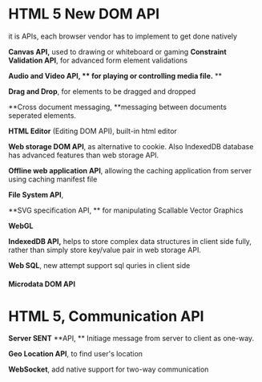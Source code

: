# HTML 5 New DOM API

it is APIs,  each browser vendor has to implement to get done natively

**Canvas API,** used to drawing or whiteboard or gaming
**Constraint Validation API**, for advanced form element validations

**Audio and Video API, ** for playing or controlling media file.** **

**Drag and Drop**, for elements to be dragged and dropped

**Cross document messaging, **messaging between documents seperated elements.

**HTML Editor** \(Editing DOM API\), built-in html editor

**Web storage DOM API**, as alternative to cookie.  Also IndexedDB database has advanced features than web storage API.

**Offline web application API**, allowing the caching application from server using caching manifest file

**File System API**,

**SVG specification API, ** for manipulating Scallable Vector Graphics

**WebGL**

**IndexedDB API,** helps to store complex data structures in client side fully, rather than simply store key\/value pair in web storage API.

**Web SQL**, new attempt support sql quries in client side

#### Microdata DOM API

# HTML 5, Communication API

**Server SENT** **API, ** Initiage message from server to client as one-way.

**Geo Location API**, to find user's location

**WebSocket**, add native support for two-way communication

